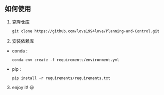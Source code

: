 

## 如何使用

1. 克隆仓库

   ```terminal
   git clone https://github.com/love1994love/Planning-and-Control.git
   ```


2. 安装依赖库

- conda :

  ```terminal
  conda env create -f requirements/environment.yml
  ```

- pip :

  ```terminal
  pip install -r requirements/requirements.txt
  ```
3. enjoy it! :smiley:

